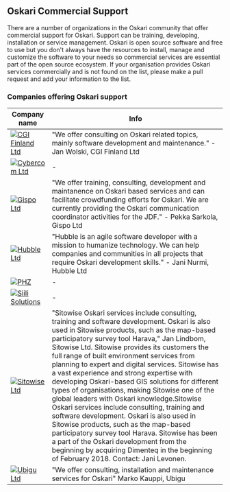 ## Oskari Commercial Support

There are a number of organizations in the Oskari community that offer commercial support for Oskari. Support can be training, developing, installation or service management. 
Oskari is open source software and free to use but you don't always have the resources to install, manage and customize the software to your needs so commercial services are essential part of the open source ecosystem. 
If your organisation provides Oskari services commercially and is not found on the list, please make a pull request and add your information to the list.


### Companies offering Oskari support

<table class="table table-striped">
  <thead>
    <tr>
      <th scope="col">Company name</th>
      <th scope="col">Info</th>
    </tr>
  </thead>
  <tbody>
    <tr>
      <td><a href="http://www.cgi.fi/" target="_blank"><img src="https://upload.wikimedia.org/wikipedia/fi/b/b8/CGI_logo_180x180.png" wifth="300" alt="CGI Finland Ltd"></a></td>
      <td>"We offer consulting on Oskari related topics, mainly software development and maintenance." - Jan Wolski, CGI Finland Ltd</td>
    </tr>
    </tr>
      <tr>
      <td><a href="https://www.cybercom.com/" target="_blank"><img src="https://www.cybercom.com/static/cybercom/img/cybercom_logox2.png" wifth="300" alt="Cybercom Ltd"></a></td>
      <td>-</td>
    </tr>
      <tr>
      <td><a href="http://www.gispo.fi/" target="_blank"><img src="https://www.gispo.fi/~gispo/wp-content/themes/gispo/gispologosvg.svg" wifth="300" alt="Gispo Ltd"></a></td>
      <td>"We offer training, consulting, development and maintanence on Oskari based services and can facilitate crowdfunding efforts for Oskari. We are currently providing the Oskari communication coordinator activities for the JDF." - Pekka Sarkola, Gispo Ltd</td>
    </tr>
      <tr>
      <td><a href="https://hubble.fi/" target="_blank"><img src="https://hubble.fi/wp-content/uploads/2018/12/logo-before.png" wifth="300" alt="Hubble Ltd"></a></td>
      <td>"Hubble is an agile software developer with a mission to humanize technology. We can help companies and communities in all projects that require Oskari development skills." - Jani Nurmi, Hubble Ltd</td>
      </tr>
      <tr>
      <td><a href="https://phz.fi/" target="_blank"><img src="https://ric.phz.fi/aHR0cHM6Ly9waHouZmkvYXBwL3VwbG9hZHMvMjAxOC8wMS9jcm9wcGVkLWZ1bGxzdGFja2xvZ28tMi5wbmc=?width=1280" wifth="300" alt="PHZ"></a></td>
      <td>-</td>
      </tr>
      <tr>
      <td><a href="https://www.siili.com/?gclid=EAIaIQobChMI7oT4j8iG6wIVh94YCh3Vog-dEAAYASAAEgLcgvD_BwE" target="_blank"><img src="https://upload.wikimedia.org/wikipedia/fi/thumb/a/a2/Siili_Solutionsin_logo.svg/383px-Siili_Solutionsin_logo.svg.png" wifth="300" alt="Siili Solutions"></a></td>
      <td>-</td>
    </tr>
      <tr>
      <td><a href="https://www.sitowise.com/en" target="_blank"><img src="/images/logo/sitowise.png" wifth="300" alt="Sitowise Ltd"></a></td>
      <td>"Sitowise Oskari services include consulting, training and software development. Oskari is also used in Sitowise products, such as the map-based participatory survey tool Harava," Jan Lindbom, Sitowise Ltd. Sitowise provides its customers the full range of built environment services from planning to expert and digital services. Sitowise has a vast experience and strong expertise with developing Oskari-based GIS solutions for different types of organisations, making Sitowise one of the global leaders with Oskari knowledge.Sitowise Oskari services include consulting, training and software development. Oskari is also used in Sitowise products, such as the map-based participatory survey tool Harava. Sitowise has been a part of the Oskari development from the beginning by acquiring Dimenteq in the beginning of February 2018. Contact: Jani Levonen.</td>
    </tr>
      <tr>
      <td><a href="https://www.ubigu.fi/en/" target="_blank"><img src="https://www.ubigu.fi/img/logos/ubigu_logo.svg" wifth="300" alt="Ubigu Ltd"></a></td>
      <td>"We offer consulting, installation and maintenance services for Oskari"  Marko Kauppi, Ubigu</td>
    </tr>
  </tbody>
</table>
